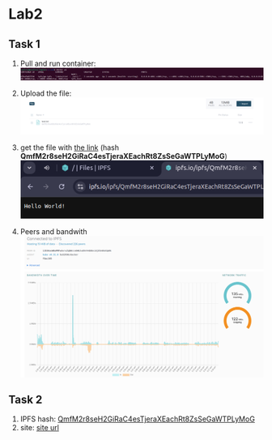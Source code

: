 # Lab2

## Task 1

1. Pull and run container:
   ![alt text](1.png)

2. Upload the file:
   ![alt text](2.png)

3. get the file with [the link](https://ipfs.io/ipfs/QmfM2r8seH2GiRaC4esTjeraXEachRt8ZsSeGaWTPLyMoG) (hash **QmfM2r8seH2GiRaC4esTjeraXEachRt8ZsSeGaWTPLyMoG**)
   ![alt text](3.png)

4. Peers and bandwith
   ![alt text](4.png)

## Task 2

1. IPFS hash: [QmfM2r8seH2GiRaC4esTjeraXEachRt8ZsSeGaWTPLyMoG](https://ipfs.io/ipfs/QmfM2r8seH2GiRaC4esTjeraXEachRt8ZsSeGaWTPLyMoG)
2. site: [site url](https://bafybeidlwxayxdx5mosiqkuwzmjp4qkcu2d4c34uaee4br25b5i7uwsfai.ipfs.flk-ipfs.xyz/)
